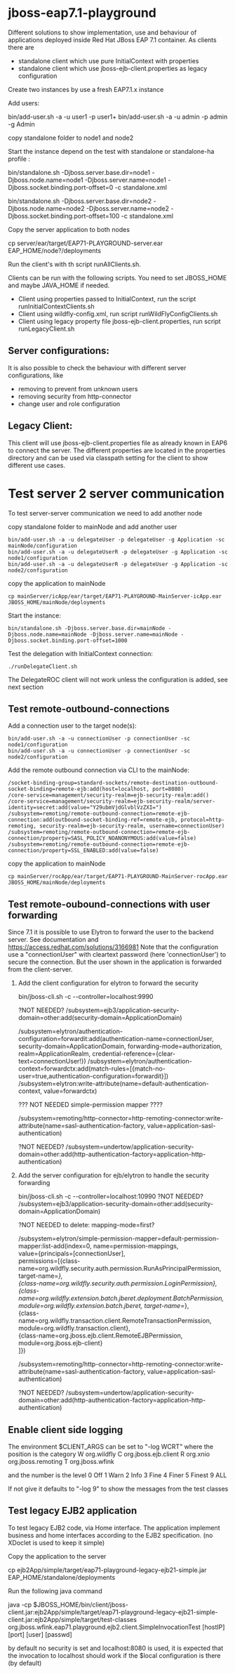 # jboss-eap7.1-playground
Different solutions to show implementation, use and behaviour of applications deployed inside Red Hat JBoss EAP 7.1 container.
As clients there are 

- standalone client which use pure InitialContext with properties
- standalone client which use jboss-ejb-client.properties as legacy configuration



Create two instances by use a fresh EAP7.1.x instance

Add users:

   bin/add-user.sh -a -u user1 -p user1+
   bin/add-user.sh -a -u admin -p admin -g Admin


copy standalone folder to node1 and node2

Start the instance  depend on the test with standalone or standalone-ha profile :

   bin/standalone.sh -Djboss.server.base.dir=node1 -Djboss.node.name=node1 -Djboss.server.name=node1 -Djboss.socket.binding.port-offset=0 -c standalone.xml

   bin/standalone.sh -Djboss.server.base.dir=node2 -Djboss.node.name=node2 -Djboss.server.name=node2 -Djboss.socket.binding.port-offset=100 -c standalone.xml

Copy the server application to both nodes

   cp server/ear/target/EAP71-PLAYGROUND-server.ear EAP_HOME/node?/deployments


Run the client's with th script runAllClients.sh.

Clients can be run with the following scripts.
You need to set JBOSS_HOME and maybe JAVA_HOME if needed.

   - Client using properties passed to InitialContext, run the script runInitialContextClients.sh
   - Client using wildfly-config.xml, run script runWildFlyConfigClients.sh
   - Client using legacy property file jboss-ejb-client.properties, run script runLegacyClient.sh



Server configurations:
-----------------------
It is also possible to check the behaviour with different server configurations, like 
- removing <local> to prevent from unknown users
- removing security from http-connector
- change user and role configuration

Legacy Client:
---------------
This client will use jboss-ejb-client.properties file as already known in EAP6 to connect the server.
The different properties are located in the properties directory and can be used via classpath setting for the client to show different use cases.



Test server 2 server communication
==================================

To test server-server communication we need to add another node

copy standalone folder to mainNode and add another user

    bin/add-user.sh -a -u delegateUser -p delegateUser -g Application -sc mainNode/configuration
    bin/add-user.sh -a -u delegateUserR -p delegateUser -g Application -sc node1/configuration
    bin/add-user.sh -a -u delegateUserR -p delegateUser -g Application -sc node2/configuration

copy the application to mainNode

    cp mainServer/icApp/ear/target/EAP71-PLAYGROUND-MainServer-icApp.ear JBOSS_HOME/mainNode/deployments

Start the instance:

    bin/standalone.sh -Djboss.server.base.dir=mainNode -Djboss.node.name=mainNode -Djboss.server.name=mainNode -Djboss.socket.binding.port-offset=1000

Test the delegation with InitialContext connection:

    ./runDelegateClient.sh

The DelegateROC client will not work unless the configuration is added, see next section



Test remote-outbound-connections
-------------------------------

Add a connection user to the target node(s):

    bin/add-user.sh -a -u connectionUser -p connectionUser -sc node1/configuration
    bin/add-user.sh -a -u connectionUser -p connectionUser -sc node2/configuration

Add the remote outbound connection via CLI to the mainNode:

    /socket-binding-group=standard-sockets/remote-destination-outbound-socket-binding=remote-ejb:add(host=localhost, port=8080)
    /core-service=management/security-realm=ejb-security-realm:add()
    /core-service=management/security-realm=ejb-security-realm/server-identity=secret:add(value="Y29ubmVjdGlvblVzZXI=")
    /subsystem=remoting/remote-outbound-connection=remote-ejb-connection:add(outbound-socket-binding-ref=remote-ejb, protocol=http-remoting, security-realm=ejb-security-realm, username=connectionUser)
    /subsystem=remoting/remote-outbound-connection=remote-ejb-connection/property=SASL_POLICY_NOANONYMOUS:add(value=false)
    /subsystem=remoting/remote-outbound-connection=remote-ejb-connection/property=SSL_ENABLED:add(value=false)


copy the application to mainNode

    cp mainServer/rocApp/ear/target/EAP71-PLAYGROUND-MainServer-rocApp.ear JBOSS_HOME/mainNode/deployments



Test remote-oubound-connections with user forwarding
----------------------------------------------------

   Since 7.1 it is possible to use Elytron to forward the user to the backend server.
   See documentation and https://access.redhat.com/solutions/3166981
   Note that the configuration use a "connectionUser" with cleartext password (here 'connectionUser') to secure the connection.
   But the user shown in the application is forwarded from the client-server.

   1) Add the client configuration for elytron to forward the security
 
      bin/jboss-cli.sh -c --controller=localhost:9990

      ?NOT NEEDED? /subsystem=ejb3/application-security-domain=other:add(security-domain=ApplicationDomain)

      /subsystem=elytron/authentication-configuration=forwardit:add(authentication-name=connectionUser, security-domain=ApplicationDomain, forwarding-mode=authorization, realm=ApplicationRealm, credential-reference={clear-text=connectionUser!})
      /subsystem=elytron/authentication-context=forwardctx:add(match-rules=[{match-no-user=true,authentication-configuration=forwardit}])
      /subsystem=elytron:write-attribute(name=default-authentication-context, value=forwardctx)

      ??? NOT NEEDED  simple-permission mapper ????

      /subsystem=remoting/http-connector=http-remoting-connector:write-attribute(name=sasl-authentication-factory, value=application-sasl-authentication)

      ?NOT NEEDED?  /subsystem=undertow/application-security-domain=other:add(http-authentication-factory=application-http-authentication)


   2) Add the server configuration for ejb/elytron to handle the security forwarding

      bin/jboss-cli.sh -c --controller=localhost:10990
      ?NOT NEEDED? /subsystem=ejb3/application-security-domain=other:add(security-domain=ApplicationDomain)

      ?NOT NEEDED  to delete: mapping-mode=first?

      /subsystem=elytron/simple-permission-mapper=default-permission-mapper:list-add(index=0, name=permission-mappings,\
        value={principals=[connectionUser],\
        permissions=[{class-name=org.wildfly.security.auth.permission.RunAsPrincipalPermission, target-name=*},\
          {class-name=org.wildfly.security.auth.permission.LoginPermission},\
          {class-name=org.wildfly.extension.batch.jberet.deployment.BatchPermission, module=org.wildfly.extension.batch.jberet, target-name=*},\
          {class-name=org.wildfly.transaction.client.RemoteTransactionPermission, module=org.wildfly.transaction.client},\
          {class-name=org.jboss.ejb.client.RemoteEJBPermission, module=org.jboss.ejb-client}\
        ]})

      /subsystem=remoting/http-connector=http-remoting-connector:write-attribute(name=sasl-authentication-factory, value=application-sasl-authentication)

      ?NOT NEEDED?  /subsystem=undertow/application-security-domain=other:add(http-authentication-factory=application-http-authentication)




Enable client side logging
---------------------------

The environment $CLIENT_ARGS can be set to "-log WCRT"
where the position is the category
  W  org.wildfly
  C  org.jboss.ejb.client
  R  org.xnio org.jboss.remoting
  T  org.jboss.wfink

and the number is the level
  0  Off
  1  Warn
  2 Info
  3 Fine
  4 Finer
  5 Finest
  9 ALL

If not give it defaults to "-log 9" to show the messages from the test classes



Test legacy EJB2 application
----------------------------

To test legacy EJB2 code, via Home interface.
The application implement business and home interfaces according to the EJB2 specification. (no XDoclet is used to keep it simple)

Copy the application to the server

   cp ejb2App/simple/target/eap71-playground-legacy-ejb21-simple.jar EAP_HOME/standalone/deployments

Run the following java command

   java -cp $JBOSS_HOME/bin/client/jboss-client.jar:ejb2App/simple/target/eap71-playground-legacy-ejb21-simple-client.jar:ejb2App/simple/target/test-classes org.jboss.wfink.eap71.playground.ejb2.client.SimpleInvocationTest [hostIP] [port] [user] [passwd]

by default no security is set and localhost:8080 is used, it is expected that the invocation to localhost should work if the $local configuration is there (by default)
